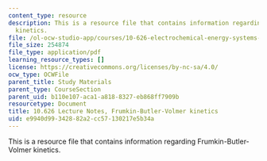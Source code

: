```yaml
---
content_type: resource
description: This is a resource file that contains information regarding Frumkin-Butler-Volmer
  kinetics.
file: /ol-ocw-studio-app/courses/10-626-electrochemical-energy-systems-spring-2014/e9940d99342882a2cc57130217e5b34a_MIT10_626S14_S11lec27a.pdf
file_size: 254874
file_type: application/pdf
learning_resource_types: []
license: https://creativecommons.org/licenses/by-nc-sa/4.0/
ocw_type: OCWFile
parent_title: Study Materials
parent_type: CourseSection
parent_uid: b110e107-aca1-a818-8327-eb868ff7909b
resourcetype: Document
title: 10.626 Lecture Notes, Frumkin-Butler-Volmer kinetics
uid: e9940d99-3428-82a2-cc57-130217e5b34a
---
```

This is a resource file that contains information regarding Frumkin-Butler-Volmer kinetics.